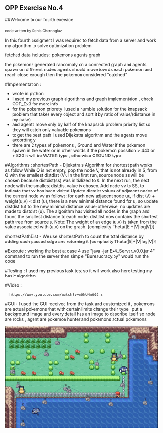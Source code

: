 ## OPP Exercise No.4

##Welcome to our fourth exersice

<sub>code written by Denis Chernoglaz<sub>

In this fourth assigment I was required to fetch data from a server
and work my algorithm to solve optimization problem

fetched data includes :
  pokemons
  agents
  graph
  
the pokemons generated randomaly on a connected graph and agents spawn on different nodes
agents should move towrds each pokemon and reach close enough then the pokemon considered "catched"


#Implementation :
  - wrote in python
  - I used my previous graph algorithms and graph implementaion , check OOP_Ex3 for more info
  - for the pokemon priorety I used a humble solution for the knapsack problem that takes every object
    and sort it by ratio of value/(distance in my case)
  - and agents move only by half of the knapsack problem priority list so they will catch only valuable pokemons
  - to get the best path I used Dijekstra algorithm and the agents move accordingly
  - there are 2 types of pokemons , Ground and Water if the pokemon spawn in the water or in other words
    if the pokemon possition  > 440 or  > 820 it will be WATER type , otherwise GROUND type
  
  
  
#Algorithms :
  shortestPath - Dijekstra's Algorithm for shortest path works as follow While Q is not empty, pop the node V, 
                 that is not already in S, from Q with the smallest distdist (V). In the first run, source node ss will be chosen because distdist(ss) 
                 was initialized to 0. In the next run, the next node with the smallest distdist value is chosen. Add node vv to SS, to indicate
                 that vv has been visited Update distdist values of adjacent nodes of the current node vv as follows: for each new adjacent node uu, 
                 if dist (V) + weight(u,v) < dist (u), there is a new minimal distance found for u, so update distdist (u) to the new minimal distance value;
                 otherwise, no updates are made to distdist (u). The algorithm has visited all nodes in the graph and found the smallest distance to each node. 
                 distdist now contains the shortest path tree from source s. Note: The weight of an edge (u,v) is taken from the value associated with (u,v) on the graph.
                 [complexity Theta(|E|+|V|log|V|)]

shortestPathDist - We use shortestPath to count the total distance by adding each passed edge and returning it [complexity Theta(|E|+|V|log|V|)]


                                                 
                                                 

#Execute :
  working the best at case 4 use  "java -jar Ex4_Server_v0.0.jar 4"  command to run the server then simple "Bureaucracy.py" would run the code

                                                 
                                                 
#Testing :
  I used my previous task test so it will work also here testing my basic algorithm

                                                 
#Video :

      https://www.youtube.com/watch?v=m0kUNn003rs
                                                 
                                                 
                                                 
#GUI :
  I used the GUI received from the task and customized it , pokemons are actual pokemons that with certain limits change their type
  I put a background image and every detail has an image to describe itself so node are rocks , agent are pokemon hunter and pokemons actual pokemons
                                                 
                                                 
  ![name-of-you-image](https://github.com/Denis-Dev-2020/OOP_Ex4/blob/main/Ex4/client_python/images/Screenshot.png)
  
                                                 


  


